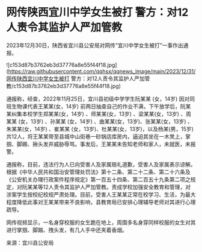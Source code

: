 # 网传陕西宜川中学女生被打 警方：对12人责令其监护人严加管教

2023年12月30日，陕西省宜川县公安局对网传“宜川中学女生被打”一事作出通报。

![c153d87b3762eb3d37776a8e55f44f18.jpg](https://raw.githubusercontent.com/qqhsx/qqnews_image/main/2023/12/31/网传陕西宜川中学女生被打 警方：对12人责令其监护人严加管教/c153d87b3762eb3d37776a8e55f44f18.jpg)

通报称，经查，2022年11月25日，宜川县初级中学学生阮某某 (女，14岁) 因对同班生物课代表王某某(女，14岁)
前两日抽查自己的作业不满，下午放学后，阮某某纠集本校学生郑某某(女，14岁) 、师某某(女，13岁) 、梁某某(女，13岁) 、周某某 (女，13岁)
、孙某某 (女，14岁) 、曲某某(女，13岁)、张某某(女，13岁) 、朱某某(女，14岁) 、崔某某
(女，13岁)、杜某某(女，13岁)，以及杨某(男，15岁)
共12人，将王某某带至县城中山街巷一砂锅店库房内，逼迫其坐在一木凳上，掌掴、脚踢、揪头发并威胁辱骂。事发后，王某某未告知老师和家人，未就医，未报警。

通报称，目前，违法行为人已向受害人及家属赔礼道歉，受害人及家属表示谅解。根据《中华人民共和国治安管理处罚法》第十二条、第二十二条、第二十六条及《公安机关办理行政案件程序规定》第一百五十四条、第二百五十九条第二项之规定，对阮某某等12人责令其监护人严加管教。责成学校加强安全教育和管理，对涉案学生按校纪校规严肃处理。目前，受害人王某某正常在校学习、生活，为最大程度降低此事对王某某带来不良影响，县教育局已安排心理辅导老师对其进行心理疏导。

网传视频显示，一名身穿校服的女生跪在地上，周围多名身穿同样校服的女生对其进行掌掴、脚踹、拽头发，有几人手中还夹着香烟。

来源：宜川县公安局

